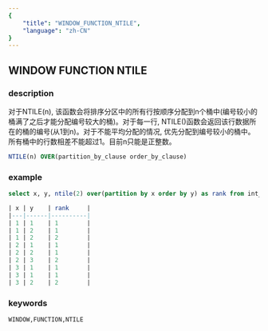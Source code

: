 ```yaml
---
{
    "title": "WINDOW_FUNCTION_NTILE",
    "language": "zh-CN"
}
---
```


<!--  Licensed to the Apache Software Foundation (ASF) under one or more contributor license agreements.  See the NOTICE file distributed with this work for additional information regarding copyright ownership.  The ASF licenses this file to you under the Apache License, Version 2.0 (the "License"); you may not use this file except in compliance with the License.  You may obtain a copy of the License at

  http://www.apache.org/licenses/LICENSE-2.0

Unless required by applicable law or agreed to in writing, software distributed under the License is distributed on an "AS IS" BASIS, WITHOUT WARRANTIES OR CONDITIONS OF ANY KIND, either express or implied.  See the License for the specific language governing permissions and limitations under the License. -->

## WINDOW FUNCTION NTILE
### description

对于NTILE(n), 该函数会将排序分区中的所有行按顺序分配到n个桶中(编号较小的桶满了之后才能分配编号较大的桶)。对于每一行, NTILE()函数会返回该行数据所在的桶的编号(从1到n)。对于不能平均分配的情况, 优先分配到编号较小的桶中。所有桶中的行数相差不能超过1。目前n只能是正整数。

```sql
NTILE(n) OVER(partition_by_clause order_by_clause)
```

### example

```sql
select x, y, ntile(2) over(partition by x order by y) as rank from int_t;

| x | y    | rank     |
|---|------|----------|
| 1 | 1    | 1        |
| 1 | 2    | 1        |
| 1 | 2    | 2        |
| 2 | 1    | 1        |
| 2 | 2    | 1        |
| 2 | 3    | 2        |
| 3 | 1    | 1        |
| 3 | 1    | 1        |
| 3 | 2    | 2        |
```

### keywords

    WINDOW,FUNCTION,NTILE
